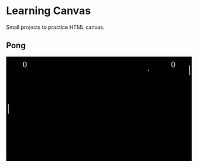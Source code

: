 # Learning Canvas
Small projects to practice HTML canvas.

## Pong

<div align="center">
    <img src="docs/pong.gif">
</dov>